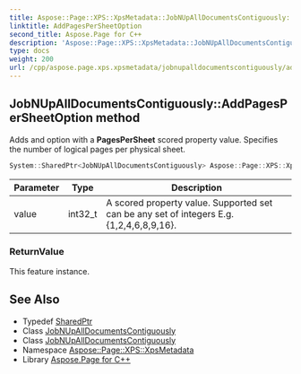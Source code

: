```yaml
---
title: Aspose::Page::XPS::XpsMetadata::JobNUpAllDocumentsContiguously::AddPagesPerSheetOption method
linktitle: AddPagesPerSheetOption
second_title: Aspose.Page for C++
description: 'Aspose::Page::XPS::XpsMetadata::JobNUpAllDocumentsContiguously::AddPagesPerSheetOption method. Adds and option with a PagesPerSheet scored property value. Specifies the number of logical pages per physical sheet in C++.'
type: docs
weight: 200
url: /cpp/aspose.page.xps.xpsmetadata/jobnupalldocumentscontiguously/addpagespersheetoption/
---
```

## JobNUpAllDocumentsContiguously::AddPagesPerSheetOption method


Adds and option with a **PagesPerSheet** scored property value. Specifies the number of logical pages per physical sheet.

```cpp
System::SharedPtr<JobNUpAllDocumentsContiguously> Aspose::Page::XPS::XpsMetadata::JobNUpAllDocumentsContiguously::AddPagesPerSheetOption(int32_t value)
```


| Parameter | Type | Description |
| --- | --- | --- |
| value | int32_t | A  scored property value. Supported set can be any set of integers E.g. {1,2,4,6,8,9,16}. |

### ReturnValue

This feature instance.

## See Also

* Typedef [SharedPtr](../../../system/sharedptr/)
* Class [JobNUpAllDocumentsContiguously](../)
* Class [JobNUpAllDocumentsContiguously](../)
* Namespace [Aspose::Page::XPS::XpsMetadata](../../)
* Library [Aspose.Page for C++](../../../)

